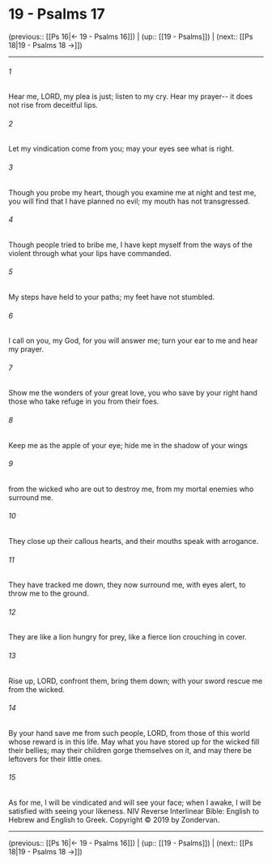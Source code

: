 # 19 - Psalms 17

(previous:: [[Ps 16|← 19 - Psalms 16]]) | (up:: [[19 - Psalms]]) | (next:: [[Ps 18|19 - Psalms 18 →]])

***


###### 1 
Hear me, LORD, my plea is just; listen to my cry. Hear my prayer-- it does not rise from deceitful lips. 

###### 2 
Let my vindication come from you; may your eyes see what is right. 

###### 3 
Though you probe my heart, though you examine me at night and test me, you will find that I have planned no evil; my mouth has not transgressed. 

###### 4 
Though people tried to bribe me, I have kept myself from the ways of the violent through what your lips have commanded. 

###### 5 
My steps have held to your paths; my feet have not stumbled. 

###### 6 
I call on you, my God, for you will answer me; turn your ear to me and hear my prayer. 

###### 7 
Show me the wonders of your great love, you who save by your right hand those who take refuge in you from their foes. 

###### 8 
Keep me as the apple of your eye; hide me in the shadow of your wings 

###### 9 
from the wicked who are out to destroy me, from my mortal enemies who surround me. 

###### 10 
They close up their callous hearts, and their mouths speak with arrogance. 

###### 11 
They have tracked me down, they now surround me, with eyes alert, to throw me to the ground. 

###### 12 
They are like a lion hungry for prey, like a fierce lion crouching in cover. 

###### 13 
Rise up, LORD, confront them, bring them down; with your sword rescue me from the wicked. 

###### 14 
By your hand save me from such people, LORD, from those of this world whose reward is in this life. May what you have stored up for the wicked fill their bellies; may their children gorge themselves on it, and may there be leftovers for their little ones. 

###### 15 
As for me, I will be vindicated and will see your face; when I awake, I will be satisfied with seeing your likeness. NIV Reverse Interlinear Bible: English to Hebrew and English to Greek. Copyright © 2019 by Zondervan.

***

(previous:: [[Ps 16|← 19 - Psalms 16]]) | (up:: [[19 - Psalms]]) | (next:: [[Ps 18|19 - Psalms 18 →]])
